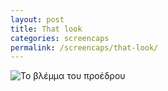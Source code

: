 ```yaml
---
layout: post
title: That look
categories: screencaps
permalink: /screencaps/that-look/
---
```


<img src="https://www.dropbox.com/s/6shxryyeyckccsh/proedros.GIF?raw=1" alt="To βλέμμα του προέδρου" />